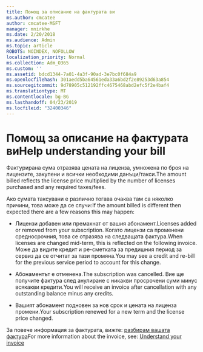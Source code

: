 ```yaml
---
title: Помощ за описание на фактурата ви
ms.author: cmcatee
author: cmcatee-MSFT
manager: mnirkhe
ms.date: 2/20/2018
ms.audience: Admin
ms.topic: article
ROBOTS: NOINDEX, NOFOLLOW
localization_priority: Normal
ms.collection: Adm_O365
ms.custom: ''
ms.assetid: bdcd1344-7a01-4a3f-90ad-3e7bc0f684a9
ms.openlocfilehash: 301aedd5ba64561eda33a6bd2f2e89253d63a854
ms.sourcegitcommit: 9d78905c512192ffc4675468abd2efc5f2e4baf4
ms.translationtype: MT
ms.contentlocale: bg-BG
ms.lasthandoff: 04/23/2019
ms.locfileid: "32400346"
---
```

# <a name="help-understanding-your-bill"></a><span data-ttu-id="30a02-102">Помощ за описание на фактурата ви</span><span class="sxs-lookup"><span data-stu-id="30a02-102">Help understanding your bill</span></span>

<span data-ttu-id="30a02-103">Фактурирана сума отразява цената на лиценза, умножена по броя на лицензите, закупени и всички необходими данъци/такси.</span><span class="sxs-lookup"><span data-stu-id="30a02-103">The amount billed reflects the license price multiplied by the number of licenses purchased and any required taxes/fees.</span></span>
  
<span data-ttu-id="30a02-104">Ако сумата таксувани е различно тогава очаква там са няколко причини, това може да се случи:</span><span class="sxs-lookup"><span data-stu-id="30a02-104">If the amount billed is different then expected there are a few reasons this may happen:</span></span>
  
- <span data-ttu-id="30a02-105">Лицензи добавен или премахнат от вашия абонамент.</span><span class="sxs-lookup"><span data-stu-id="30a02-105">Licenses added or removed from your subscription.</span></span> <span data-ttu-id="30a02-106">Когато лицензи са променени средносрочния, това се отразява на следващата фактура.</span><span class="sxs-lookup"><span data-stu-id="30a02-106">When licenses are changed mid-term, this is reflected on the following invoice.</span></span> <span data-ttu-id="30a02-107">Може да видите кредит и ре-сметката за предишния период за сервиз да се отчитат за тази промяна.</span><span class="sxs-lookup"><span data-stu-id="30a02-107">You may see a credit and re-bill for the previous service period to account for this change.</span></span>
    
- <span data-ttu-id="30a02-108">Абонаментът е отменена.</span><span class="sxs-lookup"><span data-stu-id="30a02-108">The subscription was cancelled.</span></span> <span data-ttu-id="30a02-109">Вие ще получите фактура след анулиране с никакви просрочени суми минус всякакви кредити.</span><span class="sxs-lookup"><span data-stu-id="30a02-109">You will receive an invoice after cancellation with any outstanding balance minus any credits.</span></span>
    
- <span data-ttu-id="30a02-110">Вашият абонамент подновен за нов срок и цената на лиценза промени.</span><span class="sxs-lookup"><span data-stu-id="30a02-110">Your subscription renewed for a new term and the license price changed.</span></span>
    
<span data-ttu-id="30a02-111">За повече информация за фактурата, вижте: [разбирам вашата фактура](https://support.office.com/article/0724b428-fb59-4962-8c37-6674166d7507)</span><span class="sxs-lookup"><span data-stu-id="30a02-111">For more information about the invoice, see: [Understand your invoice](https://support.office.com/article/0724b428-fb59-4962-8c37-6674166d7507)</span></span>
  

